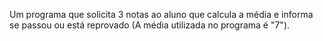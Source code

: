 Um programa que solicita 3 notas ao aluno que calcula a média e informa se passou ou está reprovado (A média utilizada no programa é "7").
